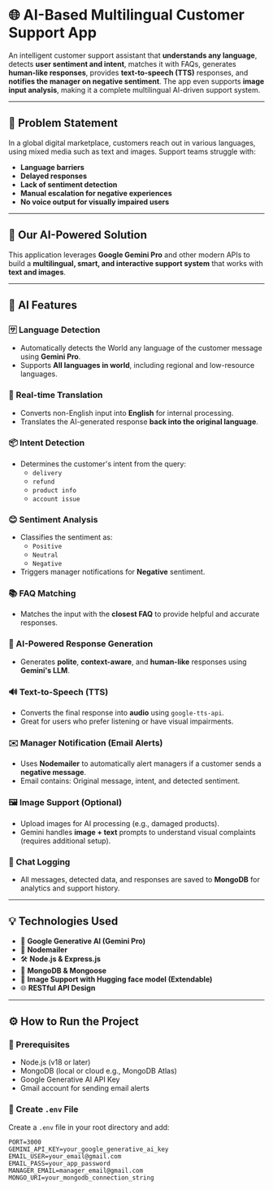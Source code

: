 # 🌐 AI-Based Multilingual Customer Support App

An intelligent customer support assistant that **understands any language**, detects **user sentiment and intent**, matches it with FAQs, generates **human-like responses**, provides **text-to-speech (TTS)** responses, and **notifies the manager on negative sentiment**. The app even supports **image input analysis**, making it a complete multilingual AI-driven support system.

---

## 🚀 Problem Statement

In a global digital marketplace, customers reach out in various languages, using mixed media such as text and images. Support teams struggle with:

- **Language barriers**
- **Delayed responses**
- **Lack of sentiment detection**
- **Manual escalation for negative experiences**
- **No voice output for visually impaired users**

---

## 🤖 Our AI-Powered Solution

This application leverages **Google Gemini Pro** and other modern APIs to build a **multilingual, smart, and interactive support system** that works with **text and images**.

---

## 🧠 AI Features

### 🈂️ Language Detection
- Automatically detects the World any language of the customer message using **Gemini Pro**.
- Supports **All languages in world**, including regional and low-resource languages.

### 🔁 Real-time Translation
- Converts non-English input into **English** for internal processing.
- Translates the AI-generated response **back into the original language**.

### 📦 Intent Detection
- Determines the customer's intent from the query:
  - `delivery`
  - `refund`
  - `product info`
  - `account issue`

### 😊 Sentiment Analysis
- Classifies the sentiment as:
  - `Positive`
  - `Neutral`
  - `Negative`
- Triggers manager notifications for **Negative** sentiment.

### 📚 FAQ Matching
- Matches the input with the **closest FAQ** to provide helpful and accurate responses.

### 💬 AI-Powered Response Generation
- Generates **polite**, **context-aware**, and **human-like** responses using **Gemini's LLM**.

### 🔊 Text-to-Speech (TTS)
- Converts the final response into **audio** using `google-tts-api`.
- Great for users who prefer listening or have visual impairments.

### ✉️ Manager Notification (Email Alerts)
- Uses **Nodemailer** to automatically alert managers if a customer sends a **negative message**.
- Email contains: Original message, intent, and detected sentiment.

### 🖼️ Image Support (Optional)
- Upload images for AI processing (e.g., damaged products).
- Gemini handles **image + text** prompts to understand visual complaints (requires additional setup).

### 💾 Chat Logging
- All messages, detected data, and responses are saved to **MongoDB** for analytics and support history.

---

## 💡 Technologies Used

- 🔮 **Google Generative AI (Gemini Pro)**
- 📧 **Nodemailer**
- 🛠️ **Node.js & Express.js**
- 🧪 **MongoDB & Mongoose**
- 📸 **Image Support with Hugging face model (Extendable)**
- 🌐 **RESTful API Design**

---

## ⚙️ How to Run the Project

### 📁 Prerequisites

- Node.js (v18 or later)
- MongoDB (local or cloud e.g., MongoDB Atlas)
- Google Generative AI API Key
- Gmail account for sending email alerts

### 🔐 Create `.env` File

Create a `.env` file in your root directory and add:

```env
PORT=3000
GEMINI_API_KEY=your_google_generative_ai_key
EMAIL_USER=your_email@gmail.com
EMAIL_PASS=your_app_password
MANAGER_EMAIL=manager_email@gmail.com
MONGO_URI=your_mongodb_connection_string
